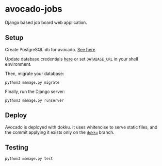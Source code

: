 # avocado-jobs

Django based job board web application.

## Setup

Create PostgreSQL db for avocado. [See here](https://gist.github.com/sirodoht/0666e232e1baf76f76bac43eb2600e2b).

Update database credentials [here](https://github.com/sirodoht/avocado-jobs/blob/master/avocado/settings.py#L79-L86)
or set `DATABASE_URL` in your shell environment.

Then, migrate your database:
```
python3 manage.py migrate
```

Finally, run the Django server:
```
python3 manage.py runserver
```

## Deploy

Avocado is deployed with dokku. It uses whitenoise to serve static files,
and the commit applying it exists only on the 
[`dokku`](https://github.com/sirodoht/avocado-jobs/compare/dokku) branch.

## Testing

```
python3 manage.py test
```

